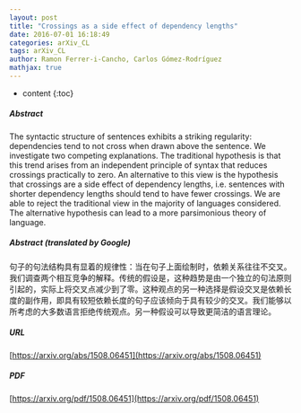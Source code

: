 ```yaml
---
layout: post
title: "Crossings as a side effect of dependency lengths"
date: 2016-07-01 16:18:49
categories: arXiv_CL
tags: arXiv_CL
author: Ramon Ferrer-i-Cancho, Carlos Gómez-Rodríguez
mathjax: true
---
```


* content
{:toc}

##### Abstract
The syntactic structure of sentences exhibits a striking regularity: dependencies tend to not cross when drawn above the sentence. We investigate two competing explanations. The traditional hypothesis is that this trend arises from an independent principle of syntax that reduces crossings practically to zero. An alternative to this view is the hypothesis that crossings are a side effect of dependency lengths, i.e. sentences with shorter dependency lengths should tend to have fewer crossings. We are able to reject the traditional view in the majority of languages considered. The alternative hypothesis can lead to a more parsimonious theory of language.

##### Abstract (translated by Google)
句子的句法结构具有显着的规律性：当在句子上面绘制时，依赖关系往往不交叉。我们调查两个相互竞争的解释。传统的假设是，这种趋势是由一个独立的句法原则引起的，实际上将交叉点减少到了零。这种观点的另一种选择是假设交叉是依赖长度的副作用，即具有较短依赖长度的句子应该倾向于具有较少的交叉。我们能够以所考虑的大多数语言拒绝传统观点。另一种假设可以导致更简洁的语言理论。

##### URL
[https://arxiv.org/abs/1508.06451](https://arxiv.org/abs/1508.06451)

##### PDF
[https://arxiv.org/pdf/1508.06451](https://arxiv.org/pdf/1508.06451)


